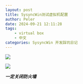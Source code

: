 ```yaml
---
layout: post
title: SysyncWin测试虚拟机配置
author: Peler
date: 2024-09-21 12:11:28
tags:
    - virtual box
    - 中文
categories: SysyncWin 开发踩坑日记
---
```


![](1.png)

![](2.png)

***一定关闭防火墙***